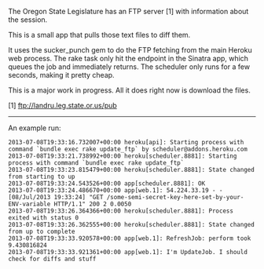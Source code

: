 The Oregon State Legislature has an FTP server [1] with information about the session. 

This is a small app that pulls those text files to diff them.

It uses the sucker_punch gem to do the FTP fetching from the main Heroku web process. The rake task only hit the endpoint in the Sinatra app, which queues the job and immediately returns. The scheduler only runs for a few seconds, making it pretty cheap.

This is a major work in progress. All it does right now is download the files.

[1] ftp://landru.leg.state.or.us/pub

---


An example run:

	2013-07-08T19:33:16.732007+00:00 heroku[api]: Starting process with command `bundle exec rake update_ftp` by scheduler@addons.heroku.com
	2013-07-08T19:33:21.738992+00:00 heroku[scheduler.8881]: Starting process with command `bundle exec rake update_ftp`
	2013-07-08T19:33:23.815479+00:00 heroku[scheduler.8881]: State changed from starting to up
	2013-07-08T19:33:24.543526+00:00 app[scheduler.8881]: OK
	2013-07-08T19:33:24.486670+00:00 app[web.1]: 54.224.33.19 - - [08/Jul/2013 19:33:24] "GET /some-semi-secret-key-here-set-by-your-ENV-variable HTTP/1.1" 200 2 0.0050
	2013-07-08T19:33:26.364366+00:00 heroku[scheduler.8881]: Process exited with status 0
	2013-07-08T19:33:26.362555+00:00 heroku[scheduler.8881]: State changed from up to complete
	2013-07-08T19:33:33.920578+00:00 app[web.1]: RefreshJob: perform took 9.430816824
	2013-07-08T19:33:33.921361+00:00 app[web.1]: I'm UpdateJob. I should check for diffs and stuff